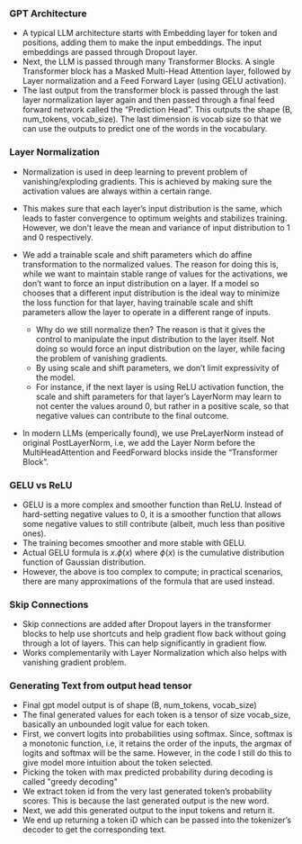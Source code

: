 ### GPT Architecture

- A typical LLM architecture starts with Embedding layer for token and positions, adding them to make the input embeddings. The input embeddings are passed through Dropout layer.
- Next, the LLM is passed through many Transformer Blocks. A single Transformer block has a Masked Multi-Head Attention layer, followed by Layer normalization and a Feed Forward Layer (using GELU activation).
- The last output from the transformer block is passed through the last layer normalization layer again and then passed through a final feed forward network called the “Prediction Head”. This outputs the shape (B, num_tokens, vocab_size). The last dimension is  vocab size so that we can use the outputs to predict one of the words in the vocabulary.

### Layer Normalization

- Normalization is used in deep learning to prevent problem of vanishing/exploding gradients. This is achieved by making sure the activation values are always within a certain range.
- This makes sure that each layer’s input distribution is the same, which leads to faster convergence to optimum weights and stabilizes training. However, we don’t leave the mean and variance of input distribution to 1 and 0 respectively.
- We add a trainable scale and shift parameters which do affine transformation to the normalized values. The reason for doing this is, while we want to maintain stable range of values for the activations, we don’t want to force an input distribution on a layer. If a model so chooses that a different input distribution is the ideal way to minimize the loss function for that layer, having trainable scale and shift parameters allow the layer to operate in a different range of inputs.
    - Why do we still normalize then? The reason is that it gives the control to manipulate the input distribution to the layer itself. Not doing so would force an input distribution on the layer, while facing the problem of vanishing gradients.
    - By using scale and shift parameters, we don’t limit expressivity of the model.
    - For instance, if the next layer is using ReLU activation function, the scale and shift parameters for that layer’s LayerNorm may learn to not center the values around 0, but rather in a positive scale, so that negative values can contribute to the final outcome.

- In modern LLMs (emperically found), we use PreLayerNorm instead of original PostLayerNorm, i.e, we add the Layer Norm before the MultiHeadAttention and  FeedForward blocks inside the “Transformer Block”.

### GELU vs ReLU

- GELU is a more complex and smoother function than ReLU. Instead of hard-setting negative values to 0, it is a smoother function that allows some negative values to still contribute (albeit, much less than positive ones).
- The training becomes smoother and more stable with GELU.
- Actual GELU formula is $x.\phi(x)$  where $\phi(x)$ is the cumulative distribution function of Gaussian distribution.
- However, the above is too complex to compute; in practical scenarios, there are many approximations of the formula that are used instead.

### Skip Connections

- Skip connections are added after Dropout layers in the transformer blocks to help use shortcuts and help gradient flow back without going through a lot of layers. This can help significantly in gradient flow.
- Works complementarily with Layer Normalization which also helps with vanishing gradient problem.

### Generating Text from output head tensor

- Final gpt model output is of shape (B, num_tokens, vocab_size)
- The final generated values for each token is a tensor of size vocab_size, basically an unbounded logit value for each token.
- First, we convert logits into probabilities using softmax. Since, softmax is a monotonic function, i.e, it retains the order of the inputs, the argmax of logits and softmax will be the same. However, in the code I still do this to give model more intuition about the token selected. 
- Picking the token with max predicted probability during decoding is called "greedy decoding"
- We extract token id from the very last generated token’s probability scores. This is because the last generated output is the new word.
- Next, we add this generated output to the input tokens and return it.
- We end up returning a token iD which can be passed into the tokenizer’s decoder to get the corresponding text.